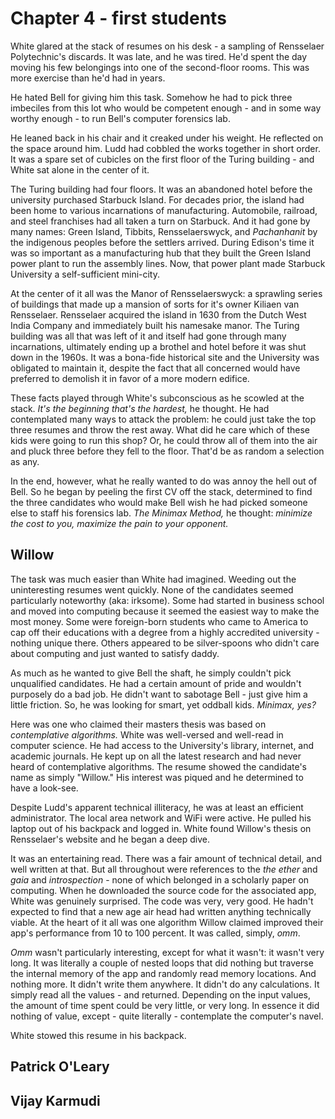# Chapter 4 - first students

White glared at the stack of resumes on his desk - a sampling of Rensselaer Polytechnic's discards.  It was late, and he was tired. He'd spent the day moving his few belongings into one of the second-floor rooms. This was more exercise than he'd had in years. 

He hated Bell for giving him this task. Somehow he had to pick three imbeciles from this lot who would be competent enough - and in some way worthy enough - to run Bell's computer forensics lab.

He leaned back in his chair and it creaked under his weight. He reflected on the space around him. Ludd had cobbled the works together in short order. It was a spare set of cubicles on the first floor of the Turing building - and White sat alone in the center of it.

The Turing building had four floors. It was an abandoned hotel before the university purchased Starbuck Island. For decades prior, the island had been home to various incarnations of manufacturing. Automobile, railroad, and steel franchises had all taken a turn on Starbuck. And it had gone by many names: Green Island, Tibbits, Rensselaerswyck, and _Pachanhanit_ by the indigenous peoples before the settlers arrived. During Edison's time it was so important as a manufacturing hub that they built the Green Island power plant to run the assembly lines. Now, that power plant made Starbuck University a self-sufficient mini-city.

At the center of it all was the Manor of Rensselaerswyck: a sprawling series of buildings that made up a mansion of sorts for it's owner Kiliaen van Rensselaer. Rensselaer acquired the island in 1630 from the Dutch West India Company and immediately built his namesake manor. The Turing building was all that was left of it and itself had gone through many incarnations, ultimately ending up a brothel and hotel before it was shut down in the 1960s. It was a bona-fide historical site and the University was obligated to maintain it, despite the fact that all concerned would have preferred to demolish it in favor of a more modern edifice.

These facts played through White's subconscious as he scowled at the stack. _It's the beginning that's the hardest,_ he thought. He had contemplated many ways to attack the problem: he could just take the top three resumes and throw the rest away. What did he care which of these kids were going to run this shop? Or, he could throw all of them into the air and pluck three before they fell to the floor. That'd be as random a selection as any. 

In the end, however, what he really wanted to do was annoy the hell out of Bell. So he began by peeling the first CV off the stack, determined to find the three candidates who would make Bell wish he had picked someone else to staff his forensics lab. _The Minimax Method,_ he thought: _minimize the cost to you, maximize the pain to your opponent._

## Willow

The task was much easier than White had imagined. Weeding out the uninteresting resumes went quickly. None of the candidates seemed particularly noteworthy (aka: irksome). Some had started in business school and moved into computing because it seemed the easiest way to make the most money. Some were foreign-born students who came to America to cap off their educations with a degree from a highly accredited university - nothing unique there. Others appeared to be silver-spoons who didn't care about computing and just wanted to satisfy daddy.

As much as he wanted to give Bell the shaft, he simply couldn't pick unqualified candidates. He had a certain amount of pride and wouldn't purposely do a bad job. He didn't want to sabotage Bell - just give him a little friction. So, he was looking for smart, yet oddball kids. _Minimax, yes?_

Here was one who claimed their masters thesis was based on _contemplative algorithms._ White was well-versed and well-read in computer science. He had access to the University's library, internet, and academic journals. He kept up on all the latest research and had never heard of contemplative algorithms. The resume showed the candidate's name as simply "Willow." His interest was piqued and he determined to have a look-see.

Despite Ludd's apparent technical illiteracy, he was at least an efficient administrator. The local area network and WiFi were active. He pulled his laptop out of his backpack and logged in. White found Willow's thesis on Rensselaer's website and he began a deep dive.

It was an entertaining read. There was a fair amount of technical detail, and well written at that. But all throughout were references to the _the ether_ and _gaia_ and _introspection_ - none of which belonged in a scholarly paper on computing. When he downloaded the source code for the associated app, White was genuinely surprised. The code was very, very good.  He hadn't expected to find that a new age air head had written anything technically viable. At the heart of it all was one algorithm Willow claimed improved their app's performance from 10 to 100 percent. It was called, simply, _omm_.

_Omm_ wasn't particularly interesting, except for what it wasn't: it wasn't very long. It was literally a couple of nested loops that did nothing but traverse the internal memory of the app and randomly read memory locations. And nothing more. It didn't write them anywhere. It didn't do any calculations. It simply read all the values - and returned. Depending on the input values, the amount of time spent could be very little, or very long. In essence it did nothing of value, except - quite literally - contemplate the computer's navel.

White stowed this resume in his backpack.

## Patrick O'Leary

## Vijay Karmudi
<!--stackedit_data:
eyJoaXN0b3J5IjpbLTgwNDYzMjQ3NSw4NDE4NTc4NF19
-->